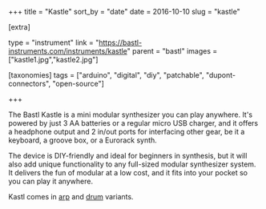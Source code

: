 +++
title = "Kastle"
sort_by = "date"
date = 2016-10-10
slug = "kastle"

[extra]

type = "instrument"
link = "https://bastl-instruments.com/instruments/kastle"
parent = "bastl"
images = ["kastle1.jpg","kastle2.jpg"]

[taxonomies]
tags = ["arduino", "digital", "diy", "patchable", "dupont-connectors", "open-source"]

+++

The Bastl Kastle is a mini modular synthesizer you can play anywhere. It's powered by just 3 AA batteries or a regular micro USB charger, and it offers a headphone output and 2 in/out ports for interfacing other gear, be it a keyboard, a groove box, or a Eurorack synth.

The device is DIY-friendly and ideal for beginners in synthesis, but it will also add unique functionality to any full-sized modular synthesizer system. It delivers the fun of modular at a low cost, and it fits into your pocket so you can play it anywhere.

Kastl comes in [arp](https://bastl-instruments.com/instruments/kastle-arp) and [drum](https://bastl-instruments.com/instruments/kastle-drum) variants.